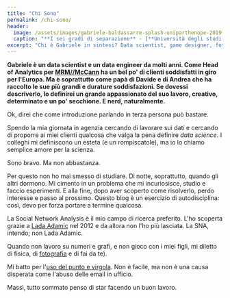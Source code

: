 ```yaml
---
title: "Chi Sono"
permalink: /chi-sono/
header:
  image: /assets/images/gabriele-baldassarre-splash-uniparthenope-2019.jpg
  caption: "**I sei gradi di separazione** - [**Università degli studi di Napoli Parthenope**](https://www.uniparthenope.it)"
excerpt: "Chi è Gabriele in sintesi? Data scientist, game designer, fotoamatore, maker. Nerd."
---
```


**Gabriele è un data scientist e un data engineer da molti anni. Come Head of Analytics per [MRM//McCann](https://mrm-mccann.com) ha un bel po' di clienti soddisfatti in giro per l'Europa. Ma è soprattutto come papà di Davide e di Andrea che ha raccolto le sue più grandi e durature soddisfazioni. Se dovessi descriverlo, lo definirei un grande appassionato del suo lavoro, creativo, determinato e un po' secchione. E nerd, naturalmente.**

Ok, direi che come introduzione parlando in terza persona può bastare.

Spendo la mia giornata in agenzia cercando di lavorare sui dati e cercando di proporre ai miei clienti qualcosa che valga la pena definire _data science_. I colleghi mi definiscono un esteta (e un rompiscatole), ma io lo chiamo semplice amore per la scienza.

Sono bravo. Ma non abbastanza.

Per questo non ho mai smesso di studiare. Di notte, soprattutto, quando gli altri dormono. Mi cimento in un problema che mi incuriosisce, studio e faccio esperimenti. E alla fine, dopo aver scoperto come risolverlo, perdo interesse e passo al prossimo. Questo blog è un esercizio di autodisciplina: così, devo per forza portare a termine qualcosa.

La Social Network Analysis è il mio campo di ricerca preferito. L'ho scoperta grazie a [Lada Adamic](http://www.ladamic.com) nel 2012 e da allora non l'ho più lasciata. La SNA, intendo; non Lada Adamic.

Quando non lavoro su numeri e grafi, e non gioco con i miei figli, mi diletto di fisica, di [fotografia](https://500px.com/theclue) e di fai da te).

Mi batto per l'[uso del punto e virgola](http://www.grammaticaitaliana.eu/punto_e_virgola.html). Non è facile, ma non è una causa disperata come l'abuso delle email in ufficio.

Massì, tutto sommato penso di star facendo un buon lavoro.
